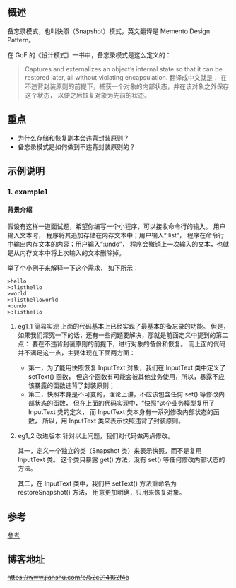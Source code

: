 ## 概述 

备忘录模式，也叫快照（Snapshot）模式，英文翻译是 Memento Design Pattern。

在 GoF 的《设计模式》一书中，备忘录模式是这么定义的：
> Captures and externalizes an object’s internal state 
> so that it can be restored later, all without violating encapsulation.
> 翻译成中文就是：
> 在不违背封装原则的前提下，捕获一个对象的内部状态，并在该对象之外保存这个状态，
> 以便之后恢复对象为先前的状态。


## 重点

- 为什么存储和恢复副本会违背封装原则？
- 备忘录模式是如何做到不违背封装原则的？


## 示例说明

### 1. example1

#### 背景介绍
假设有这样一道面试题，希望你编写一个小程序，可以接收命令行的输入。
用户输入文本时，
程序将其追加存储在内存文本中；用户输入“:list”，
程序在命令行中输出内存文本的内容；用户输入“:undo”，
程序会撤销上一次输入的文本，也就是从内存文本中将上次输入的文本删除掉。

举了个小例子来解释一下这个需求，
如下所示：
```shell script
>hello
>:listhello
>world
>:listhelloworld
>:undo
>:listhello
```

1. eg1_1 简易实现
    上面的代码基本上已经实现了最基本的备忘录的功能。
    但是，如果我们深究一下的话，还有一些问题要解决，那就是前面定义中提到的第二点：
    要在不违背封装原则的前提下，进行对象的备份和恢复。
    而上面的代码并不满足这一点，主要体现在下面两方面：
    
    - 第一，为了能用快照恢复 InputText 对象，我们在 InputText 类中定义了 setText() 函数，
      但这个函数有可能会被其他业务使用，所以，暴露不应该暴露的函数违背了封装原则；
    - 第二，快照本身是不可变的，理论上讲，不应该包含任何 set() 等修改内部状态的函数，
      但在上面的代码实现中，“快照“这个业务模型复用了 InputText 类的定义，
      而 InputText 类本身有一系列修改内部状态的函数，
      所以，用 InputText 类来表示快照违背了封装原则。

2. eg1_2 改进版本
    针对以上问题，我们对代码做两点修改。
    
    其一，定义一个独立的类（Snapshot 类）来表示快照，而不是复用 InputText 类。
        这个类只暴露 get() 方法，没有 set() 等任何修改内部状态的方法。
        
    其二，在 InputText 类中，我们把 setText() 方法重命名为 restoreSnapshot() 方法，
        用意更加明确，只用来恢复对象。
    
    


## 参考
[参考](https://time.geekbang.org/column/article/223947?utm_source=pinpaizhuanqu&utm_medium=geektime&utm_campaign=guanwang&utm_term=guanwang&utm_content=0511)

## 博客地址 
~~https://www.jianshu.com/p/52c914162f4b~~




